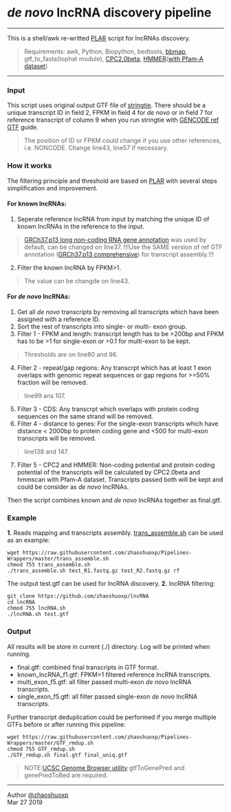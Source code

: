 # *de novo* lncRNA discovery pipeline
-----
This is a shell/awk re-writted [PLAR](http://www.weizmann.ac.il/Biological_Regulation/IgorUlitsky/PLAR) script for lncRNAs discovery. 

> Requirements:
> awk, Python, Biopython, bedtools, [bbmap](https://sourceforge.net/projects/bbmap/), gtf_to_fasta(tophat module), [CPC2.0beta](http://cpc2.cbi.pku.edu.cn/download.php), [HMMER](http://hmmer.org)([with Pfam-A dataset](https://pfam.xfam.org))



----

### Input

This script uses original output GTF file of [stringtie](https://ccb.jhu.edu/software/stringtie/). There should be a unique transcript ID in field 2, FPKM in field 4 for *de novo* or in field 7 for reference transcript of column 9 when you run stringtie with [GENCODE ref GTF](https://www.gencodegenes.org/human/release_19.html) guide.

> The position of ID or FPKM could change if you use other references, i.e. NONCODE. Change line43, line57 if necessary.

### How it works
The filtering principle and threshold are based on [PLAR](https://www.ncbi.nlm.nih.gov/pmc/articles/PMC4576741/) with several steps simplification and improvement.
#### **For known lncRNAs:**

1. Seperate reference lncRNA from input by matching the unique ID of  known lncRNAs in the reference to the input.
> [GRCh37.p13 long non-coding RNA gene annotation](ftp://ftp.ebi.ac.uk/pub/databases/gencode/Gencode_human/release_19/gencode.v19.long_noncoding_RNAs.gtf.gz) was used by default, can be changed on line37. !!!Use the SAME version of ref GTF annotation ([GRCh37.p13 comprehensive](ftp://ftp.ebi.ac.uk/pub/databases/gencode/Gencode_human/release_19/gencode.v19.chr_patch_hapl_scaff.annotation.gtf.gz)) for transcript assembly.!!!

2. Filter the known lncRNA by FPKM>1.
> The value can be changde on line43.

#### **For *de novo* lncRNAs:**
1. Get all *de novo* transcripts by removing all transcripts which have been assigned with a reference ID.
2. Sort the rest of transcripts into single- or multi- exon group.
3. Filter 1 - FPKM and length: transcript length has to be >200bp and FPKM has to be >1 for single-exon or >0.1 for multi-exon to be kept.
> Thresholds are on line80 and 86.

4. Filter 2 - repeat/gap regions: Any transcrpt which has at least 1 exon overlaps with genomic repeat sequences or gap regions for >=50% fraction will be removed.
> line99 ans 107.

5. Filter 3 - CDS: Any transcrpt which overlaps with protein coding sequences on the same strand will be removed.
6. Filter 4 - distance to genes: For the single-exon transcripts which have distance < 2000bp to protein coding gene and <500 for multi-exon transcripts will be removed.
> line138 and 147.

7. Filter 5 - CPC2 and HMMER: Non-coding potential and protein coding potential of the transcripts will be calculated by CPC2.0beta and hmmscan with Pfam-A dataset. Transcripts passed both will be kept and could be consider as *de novo* lncRNAs. 

Then the script combines known and *de novo* lncRNAs together as final.gtf.

### Example

**1.** Reads mapping and transcripts assembly. [trans_assemble.sh](https://github.com/zhaoshuoxp/Pipelines-Wrappers#trans_assemblesh) can be used as an example:

```shell
wget https://raw.githubusercontent.com/zhaoshuoxp/Pipelines-Wrappers/master/trans_assemble.sh
chmod 755 trans_assemble.sh
./trans_assemble.sh test_R1.fastq.gz test_R2.fastq.gz rf
```

The output test.gtf can be used for lncRNA discovery.
**2.** lncRNA filtering:

```shell
git clone https://github.com/zhaoshuoxp/lncRNA
cd lncRNA
chmod 755 lncRNA.sh
./lncRNA.sh test.gtf
```

###  Output
All results will be store in current (./) directory. Log will be printed when running.

* final.gtf: combined final transcripts in GTF format.
* known_lncRNA_f1.gtf: FPKM>1 filtered reference lncRNA transcripts.
* multi_exon_f5.gtf: all filter passed multi-exon *de novo* lncRNA transcripts.
* single_exon_f5.gtf: all filter passed single-exon *de novo* lncRNA transcripts.

Further transcript deduplication could be performed if you merge multiple GTFs before or after running this pipeline:

```shell
wget https://raw.githubusercontent.com/zhaoshuoxp/Pipelines-Wrappers/master/GTF_rmdup.sh
chmod 755 GTF_rmdup.sh
./GTF_rmdup.sh final.gtf final_uniq.gtf
```

> NOTE:[UCSC Genome Browser utility](http://hgdownload.soe.ucsc.edu/admin/exe/) gtfToGenePred and genePredToBed are required.



----

Author [@zhaoshuoxp](https://github.com/zhaoshuoxp)  
Mar 27 2019  